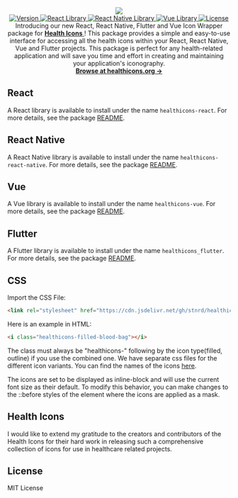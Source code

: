 <div align="center">
    <image src="assets/og_image.png">
</div>

<div align="center">
  <a href="https://github.com/stnrd/healthicons/releases">
    <img src="https://img.shields.io/github/v/release/stnrd/healthicons?style=flat-square" alt="Version" />
  </a>
  <a href="https://www.npmjs.com/package/healthicons-react">
    <img src="https://img.shields.io/npm/dm/healthicons-react?color=98E8F3&label=react&style=flat-square" alt="React Library" />
  </a>
  <a href="https://www.npmjs.com/package/healthicons-react-native">
    <img src="https://img.shields.io/npm/dm/healthicons-react-native?color=98E8F3&label=react-native&style=flat-square" alt="React Native Library" />
  </a>
  <a href="https://www.npmjs.com/package/healthicons-vue">
    <img src="https://img.shields.io/npm/dm/healthicons-vue?color=98E8F3&label=vue&style=flat-square" alt="Vue Library" />
  </a>
  <a href="https://github.com/stnrd/healthicons/blob/main/LICENSE">
    <img src="https://img.shields.io/github/license/stnrd/healthicons?style=flat-square" alt="License" />
  </a>
</div>

<div align="center">
  Introducing our new React, React Native, Flutter and Vue Icon Wrapper package for <a href="https://healthicons.org"><strong>Health Icons</strong> </a>! This package provides a simple and easy-to-use interface for accessing all the health icons within your React, React Native, Vue and Flutter projects. This package is perfect for any health-related application and will save you time and effort in creating and maintaining your application's iconography.
</div>

<div align="center">
  <a href="https://healthicons.org"><strong>Browse at healthicons.org &rarr;</strong></a>
</div>

<!-- ## Basic

The icons are available via the `healthicons` NPM package:

```bash
yarn add healthicons
# or
npm i healthicons
```

Example usage:

```js
import HealthIcons from "healthicons/icons/healthicons.svg";
``` -->

## React

A React library is available to install under the name `healthicons-react`. For more details, see the package [README](./packages/healthicons-react).

## React Native

A React Native library is available to install under the name `healthicons-react-native`. For more details, see the package [README](./packages/healthicons-react-native).

## Vue

A Vue library is available to install under the name `healthicons-vue`. For more details, see the package [README](./packages/healthicons-vue).

## Flutter

A Flutter library is available to install under the name `healthicons_flutter`. For more details, see the package [README](./packages/healthicons-flutter).

## CSS

Import the CSS File:

```html
<link rel="stylesheet" href="https://cdn.jsdelivr.net/gh/stnrd/healthicons@main/css/healthicons.css" />
```

Here is an example in HTML:

```html
<i class="healthicons-filled-blood-bag"></i>
```

The class must always be "healthicons-" following by the icon type(filled, outline) if you use the combined one. We have separate css files for the different icon variants. You can find the names of the icons [here](https://healthicons.org/).

The icons are set to be displayed as inline-block and will use the current font size as their default. To modify this behavior, you can make changes to the ::before styles of the element where the icons are applied as a mask.

## Health Icons

I would like to extend my gratitude to the creators and contributors of the Health Icons for their hard work in releasing such a comprehensive collection of icons for use in healthcare related projects.

## License

MIT License
